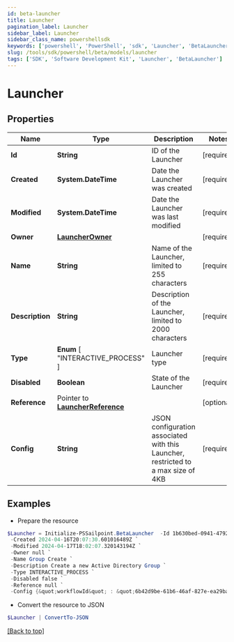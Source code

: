 ```yaml
---
id: beta-launcher
title: Launcher
pagination_label: Launcher
sidebar_label: Launcher
sidebar_class_name: powershellsdk
keywords: ['powershell', 'PowerShell', 'sdk', 'Launcher', 'BetaLauncher'] 
slug: /tools/sdk/powershell/beta/models/launcher
tags: ['SDK', 'Software Development Kit', 'Launcher', 'BetaLauncher']
---
```



# Launcher

## Properties

Name | Type | Description | Notes
------------ | ------------- | ------------- | -------------
**Id** |  **String** | ID of the Launcher | [required]
**Created** |  **System.DateTime** | Date the Launcher was created | [required]
**Modified** |  **System.DateTime** | Date the Launcher was last modified | [required]
**Owner** |  [**LauncherOwner**](launcher-owner) |  | [required]
**Name** |  **String** | Name of the Launcher, limited to 255 characters | [required]
**Description** |  **String** | Description of the Launcher, limited to 2000 characters | [required]
**Type** |   **Enum** [  "INTERACTIVE_PROCESS" ] | Launcher type | [required]
**Disabled** |  **Boolean** | State of the Launcher | [required]
**Reference** |  Pointer to [**LauncherReference**](launcher-reference) |  | [optional] 
**Config** |  **String** | JSON configuration associated with this Launcher, restricted to a max size of 4KB  | [required]

## Examples

- Prepare the resource
```powershell
$Launcher = Initialize-PSSailpoint.BetaLauncher  -Id 1b630bed-0941-4792-a712-57a5868ca34d `
 -Created 2024-04-16T20:07:30.601016489Z `
 -Modified 2024-04-17T18:02:07.320143194Z `
 -Owner null `
 -Name Group Create `
 -Description Create a new Active Directory Group `
 -Type INTERACTIVE_PROCESS `
 -Disabled false `
 -Reference null `
 -Config {&quot;workflowId&quot; : &quot;6b42d9be-61b6-46af-827e-ea29ba8aa3d9&quot;}
```

- Convert the resource to JSON
```powershell
$Launcher | ConvertTo-JSON
```


[[Back to top]](#) 

